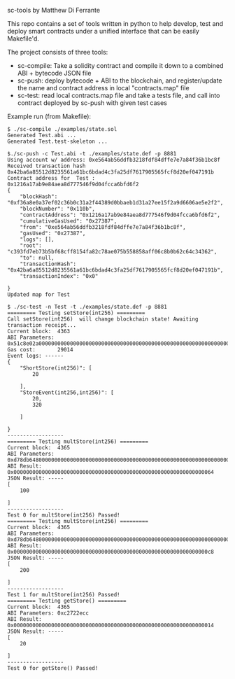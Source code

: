 sc-tools by Matthew Di Ferrante

This repo contains a set of tools written in python to help develop, test and
deploy smart contracts under a unified interface that can be easily Makefile'd.

The project consists of three tools:
* sc-compile: Take a solidity contract and compile it down to a combined ABI +
  bytecode JSON file
* sc-push: deploy bytecode + ABI to the blockchain, and register/update the
  name and contract address in local "contracts.map" file
* sc-test: read local contracts.map file and take a tests file, and call into
  contract deployed by sc-push with given test cases

Example run (from Makefile):

```
$ ./sc-compile ./examples/state.sol
Generated Test.abi ...
Generated Test.test-skeleton ...

$./sc-push -c Test.abi -t ./examples/state.def -p 8881
Using account w/ address: 0xe564ab56ddfb3218fdf84dffe7e7a84f36b1bc8f
Received transaction hash 0x42ba6a85512d8235561a61bc6bdad4c3fa25df7617905565fcf8d20ef047191b
Contract address for  Test :  0x1216a17ab9e84aea8d777546f9d04fcca6bfd6f2
{
    "blockHash": "0xf36a8e0a37ef02c36b0c31a2f44389d0bbaeb1d31a27ee15f2a9d6606ae5e2f2",
    "blockNumber": "0x110b",
    "contractAddress": "0x1216a17ab9e84aea8d777546f9d04fcca6bfd6f2",
    "cumulativeGasUsed": "0x27387",
    "from": "0xe564ab56ddfb3218fdf84dffe7e7a84f36b1bc8f",
    "gasUsed": "0x27387",
    "logs": [],
    "root": "c393fd7eb73b5bf68cff8154fa82c78ae075b558858aff06c8b0b62c64c34362",
    "to": null,
    "transactionHash": "0x42ba6a85512d8235561a61bc6bdad4c3fa25df7617905565fcf8d20ef047191b",
    "transactionIndex": "0x0"

}
Updated map for Test

$ ./sc-test -n Test -t ./examples/state.def -p 8881
========= Testing setStore(int256) =========
Call setStore(int256)  will change blockchain state! Awaiting transaction receipt...
Current block:  4363
ABI Parameters: 0x51c8e02a0000000000000000000000000000000000000000000000000000000000000014
Gas cost:       29014
Event logs: ------
{
	"ShortStore(int256)": [
        20
    
	], 
	"StoreEvent(int256,int256)": [
        20, 
        320
    
	]

}
------------------
========= Testing multStore(int256) =========
Current block:  4365
ABI Parameters: 0xd78db6480000000000000000000000000000000000000000000000000000000000000005
ABI Result:     0x0000000000000000000000000000000000000000000000000000000000000064
JSON Result: -----
[
    100

]
------------------
Test 0 for multStore(int256) Passed!
========= Testing multStore(int256) =========
Current block:  4365
ABI Parameters: 0xd78db648000000000000000000000000000000000000000000000000000000000000000a
ABI Result:     0x00000000000000000000000000000000000000000000000000000000000000c8
JSON Result: -----
[
    200

]
------------------
Test 1 for multStore(int256) Passed!
========= Testing getStore() =========
Current block:  4365
ABI Parameters: 0xc2722ecc
ABI Result:     0x0000000000000000000000000000000000000000000000000000000000000014
JSON Result: -----
[
    20

]
------------------
Test 0 for getStore() Passed!
```

